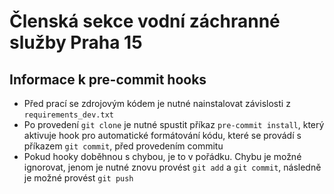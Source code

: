 # Členská sekce vodní záchranné služby Praha 15
## Informace k pre-commit hooks
* Před prací se zdrojovým kódem je nutné nainstalovat závislosti z `requirements_dev.txt`
* Po provedení `git clone` je nutné spustit příkaz `pre-commit install`, který aktivuje hook pro automatické formátování kódu, které se provádí s příkazem `git commit`, před provedením commitu
* Pokud hooky doběhnou s chybou, je to v pořádku. Chybu je možné ignorovat, jenom je nutné znovu provést `git add` a `git commit`, následně je možné provést `git push`